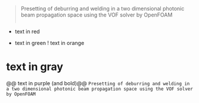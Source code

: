 > Presetting of deburring and welding in a two dimensional photonic beam propagation space using the VOF solver by OpenFOAM
>
> ```diff
- text in red
+ text in green
! text in orange
# text in gray
@@ text in purple (and bold)@@
`Presetting of deburring and welding in a two dimensional photonic beam propagation space using the VOF solver by OpenFOAM`

